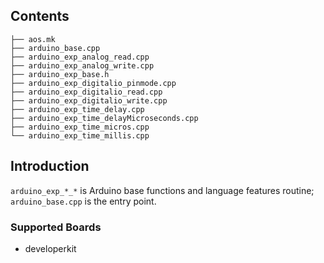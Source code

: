 
## Contents

```shell
├── aos.mk
├── arduino_base.cpp
├── arduino_exp_analog_read.cpp
├── arduino_exp_analog_write.cpp
├── arduino_exp_base.h
├── arduino_exp_digitalio_pinmode.cpp
├── arduino_exp_digitalio_read.cpp
├── arduino_exp_digitalio_write.cpp
├── arduino_exp_time_delay.cpp
├── arduino_exp_time_delayMicroseconds.cpp
├── arduino_exp_time_micros.cpp
└── arduino_exp_time_millis.cpp
```

## Introduction

`arduino_exp_*_*` is Arduino base functions and language features routine;
`arduino_base.cpp` is the entry point.


### Supported Boards

- developerkit
